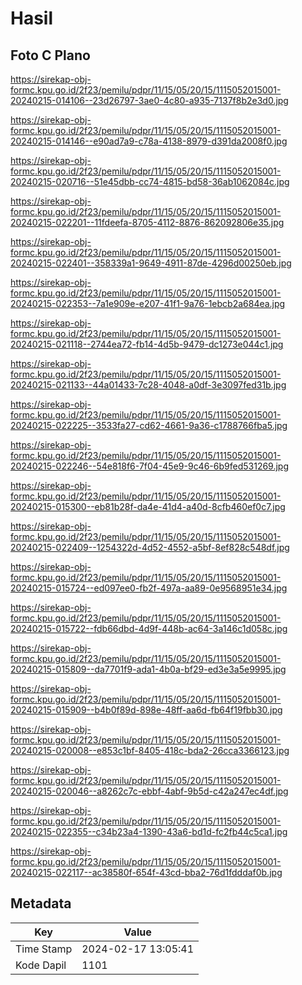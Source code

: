# Hasil

## Foto C Plano

https://sirekap-obj-formc.kpu.go.id/2f23/pemilu/pdpr/11/15/05/20/15/1115052015001-20240215-014106--23d26797-3ae0-4c80-a935-7137f8b2e3d0.jpg

https://sirekap-obj-formc.kpu.go.id/2f23/pemilu/pdpr/11/15/05/20/15/1115052015001-20240215-014146--e90ad7a9-c78a-4138-8979-d391da2008f0.jpg

https://sirekap-obj-formc.kpu.go.id/2f23/pemilu/pdpr/11/15/05/20/15/1115052015001-20240215-020716--51e45dbb-cc74-4815-bd58-36ab1062084c.jpg

https://sirekap-obj-formc.kpu.go.id/2f23/pemilu/pdpr/11/15/05/20/15/1115052015001-20240215-022201--11fdeefa-8705-4112-8876-862092806e35.jpg

https://sirekap-obj-formc.kpu.go.id/2f23/pemilu/pdpr/11/15/05/20/15/1115052015001-20240215-022401--358339a1-9649-4911-87de-4296d00250eb.jpg

https://sirekap-obj-formc.kpu.go.id/2f23/pemilu/pdpr/11/15/05/20/15/1115052015001-20240215-022353--7a1e909e-e207-41f1-9a76-1ebcb2a684ea.jpg

https://sirekap-obj-formc.kpu.go.id/2f23/pemilu/pdpr/11/15/05/20/15/1115052015001-20240215-021118--2744ea72-fb14-4d5b-9479-dc1273e044c1.jpg

https://sirekap-obj-formc.kpu.go.id/2f23/pemilu/pdpr/11/15/05/20/15/1115052015001-20240215-021133--44a01433-7c28-4048-a0df-3e3097fed31b.jpg

https://sirekap-obj-formc.kpu.go.id/2f23/pemilu/pdpr/11/15/05/20/15/1115052015001-20240215-022225--3533fa27-cd62-4661-9a36-c1788766fba5.jpg

https://sirekap-obj-formc.kpu.go.id/2f23/pemilu/pdpr/11/15/05/20/15/1115052015001-20240215-022246--54e818f6-7f04-45e9-9c46-6b9fed531269.jpg

https://sirekap-obj-formc.kpu.go.id/2f23/pemilu/pdpr/11/15/05/20/15/1115052015001-20240215-015300--eb81b28f-da4e-41d4-a40d-8cfb460ef0c7.jpg

https://sirekap-obj-formc.kpu.go.id/2f23/pemilu/pdpr/11/15/05/20/15/1115052015001-20240215-022409--1254322d-4d52-4552-a5bf-8ef828c548df.jpg

https://sirekap-obj-formc.kpu.go.id/2f23/pemilu/pdpr/11/15/05/20/15/1115052015001-20240215-015724--ed097ee0-fb2f-497a-aa89-0e9568951e34.jpg

https://sirekap-obj-formc.kpu.go.id/2f23/pemilu/pdpr/11/15/05/20/15/1115052015001-20240215-015722--fdb66dbd-4d9f-448b-ac64-3a146c1d058c.jpg

https://sirekap-obj-formc.kpu.go.id/2f23/pemilu/pdpr/11/15/05/20/15/1115052015001-20240215-015809--da7701f9-ada1-4b0a-bf29-ed3e3a5e9995.jpg

https://sirekap-obj-formc.kpu.go.id/2f23/pemilu/pdpr/11/15/05/20/15/1115052015001-20240215-015909--b4b0f89d-898e-48ff-aa6d-fb64f19fbb30.jpg

https://sirekap-obj-formc.kpu.go.id/2f23/pemilu/pdpr/11/15/05/20/15/1115052015001-20240215-020008--e853c1bf-8405-418c-bda2-26cca3366123.jpg

https://sirekap-obj-formc.kpu.go.id/2f23/pemilu/pdpr/11/15/05/20/15/1115052015001-20240215-020046--a8262c7c-ebbf-4abf-9b5d-c42a247ec4df.jpg

https://sirekap-obj-formc.kpu.go.id/2f23/pemilu/pdpr/11/15/05/20/15/1115052015001-20240215-022355--c34b23a4-1390-43a6-bd1d-fc2fb44c5ca1.jpg

https://sirekap-obj-formc.kpu.go.id/2f23/pemilu/pdpr/11/15/05/20/15/1115052015001-20240215-022117--ac38580f-654f-43cd-bba2-76d1fdddaf0b.jpg


## Metadata

| Key        | Value               |
| ---------- | ------------------- |
| Time Stamp | 2024-02-17 13:05:41 |
| Kode Dapil | 1101                |



